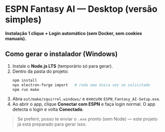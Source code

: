 
# ESPN Fantasy AI — Desktop (versão simples)
**Instalação 1 clique + Login automático (sem Docker, sem cookies manuais).**

## Como gerar o instalador (Windows)
1. Instale o **Node.js LTS** (temporário só para gerar).
2. Dentro da pasta do projeto:
   ```bash
   npm install
   npx electron-forge import   # roda uma única vez se solicitado
   npm run make
   ```
3. Abra `out/make/squirrel.windows/` e execute `ESPN_Fantasy_AI-Setup.exe`.
4. Ao abrir o app, clique **Conectar com ESPN** e faça login normal. O app detecta o login e volta **Conectado**.

> Se preferir, posso te enviar o `.exe` pronto (sem Node) — este projeto já está preparado para gerar isso.
